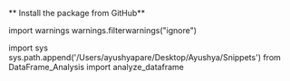 ** Install the package from GitHub**

import warnings
warnings.filterwarnings("ignore")

import sys
sys.path.append('/Users/ayushyapare/Desktop/Ayushya/Snippets')
from DataFrame_Analysis import analyze_dataframe
